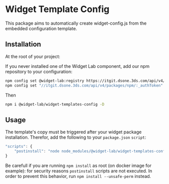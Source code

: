 # Widget Template Config

This package aims to automatically create widget-config.js from the embedded configuration template.

## Installation

At the root of your project:

If you never installed one of the Widget Lab component, add our npm repository to your configuration:

```bash
npm config set @widget-lab:registry https://itgit.dsone.3ds.com/api/v4/packages/npm/
npm config set "//itgit.dsone.3ds.com/api/v4/packages/npm/:_authToken" "61qKzSxnrLqyeyBy1H-o"
```

Then

```bash
npm i @widget-lab/widget-templates-config -D
```

## Usage

The template's copy must be triggered after your widget package installation. Therefor, add the following to your `package.json` `script`:

```javascript
"scripts": {
    "postinstall": "node node_modules/@widget-lab/widget-templates-config/bin/copy-template.js",
}
```

Be carefull if you are running `npm install` as root (on docker image for example): for security reasons `postinstall` scripts are not executed. In order to prevent this behavior, run `npm install --unsafe-perm` instead.
